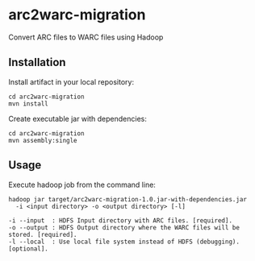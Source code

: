 arc2warc-migration
==================

Convert ARC files to WARC files using Hadoop

Installation
------------

Install artifact in your local repository:

    cd arc2warc-migration
    mvn install

Create executable jar with dependencies:

    cd arc2warc-migration
    mvn assembly:single

Usage
-----

Execute hadoop job from the command line:

    hadoop jar target/arc2warc-migration-1.0.jar-with-dependencies.jar 
      -i <input directory> -o <output directory> [-l]

    -i --input  : HDFS Input directory with ARC files. [required].
    -o --output : HDFS Output directory where the WARC files will be stored. [required].
    -l --local  : Use local file system instead of HDFS (debugging). [optional].
